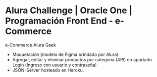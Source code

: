 # Alura Challenge | Oracle One | Programación Front End - e-Commerce

e-Commerce Alura Geek

* Maquetación (modelo de Figma brindado por Alura)
* Agregar, editar y eliminar productos por categoría (API) en apartado Login (Ingreso con usuario y contraseña)
* JSON-Server hosteado en Heroku.
